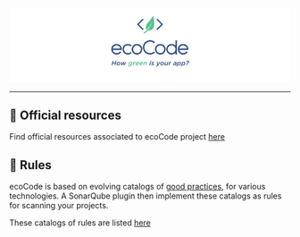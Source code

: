 ![Logo](docs/resources/logo-large.png)

---

## 🌠 Official resources

Find official resources associated to ecoCode project [here](docs/resources)

## 📜 Rules

ecoCode is based on evolving catalogs of [good practices](docs/rules), for various technologies. A SonarQube plugin then implement these catalogs as rules for scanning your projects.

These catalogs of rules are listed [here](docs/rules)